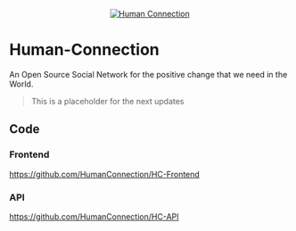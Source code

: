 <p align="center">
  <a href="https://human-connection.org"><img align="center" src="https://human-connection.org/wp-content/uploads/2017/11/human-connection-logo.svg" alt="Human Connection" /></a>
</p>

# Human-Connection

An Open Source Social Network for the positive change that we need in the World.

> This is a placeholder for the next updates

## Code

### Frontend
https://github.com/HumanConnection/HC-Frontend

### API
https://github.com/HumanConnection/HC-API
